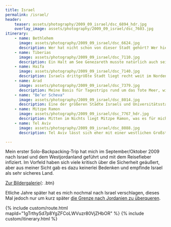 ```yaml
---
title: Israel
permalink: /israel/
header:
    teaser: assets/photography/2009_09_israel/dsc_6894_hdr.jpg
    overlay_image: assets/photography/2009_09_israel/dsc_7603.jpg
itinerary:
    - name: Bethlehem
      image: assets/photography/2009_09_israel/dsc_6624.jpg
      description: Wer hat nicht schon von dieser Stadt gehört? Wer hier her kommt muss jedoch wissen, dass sie sich im Westjordanland befindet und man daher eine Grenze passieren muss. Gerade wenn man von hier aus einige Trips ins benachbarte Jerusalem unternimmt, kostet das etwas Zeit.
    - name: Tiberias
      image: assets/photography/2009_09_israel/dsc_7110.jpg
      description: Ein Halt am See Genezareth musste natürlich auch sein und Tiberias hat sich da als größte und leicht zu erreichende Stadt angeboten. War in jedem Fall sehr ruhig und entspannt.
    - name: Haifa
      image: assets/photography/2009_09_israel/dsc_7140.jpg
      description: Israels drittgrößte Stadt liegt recht weit im Norden und ist in jedem Fall auch einen Ausflug wert, auch weil es der Küste entlang weitere Sehenswürdigkeiten zu entdecken gibt.
    - name: Arad
      image: assets/photography/2009_09_israel/dsc_7379.jpg
      description: Meine Basis für Tagestrips rund um das Tote Meer, wie beispielsweise nach En Gedi und Masada. Grund warum ich dahin bin, war das ich dort jemanden bei CouchSurfing gefunden hatte. Sonst gibt es da eigentlich nicht sehr viel.
    - name: "Be’er Scheva"
      image: assets/photography/2009_09_israel/dsc_8014.jpg
      description: Eine der größeren Städte Israels und Universitätsstadt, weswegen viele junge Leute dort leben. Mich hat es eigentlich nur zur Durchreise dorthin verschlagen und Sehenswürdigkeiten gibt es nicht wirklich.
    - name: Mitzpe Ramon
      image: assets/photography/2009_09_israel/dsc_7767_hdr.jpg
      description: Mitten im Nichts liegt Mitzpe Ramon, was es für mich attraktiv gemacht hat, denn ringsrum ist nur Wüste und direkt an der Stadt ein eindrucksvoller Krater.
    - name: Tel Aviv
      image: assets/photography/2009_09_israel/dsc_8088.jpg
      description: Tel Aviv lässt sich eher mit einer westlichen Großstadt vergleichen als mit einer anderen Stadt im Nahen Osten und eignet sich daher eigentlich auch sehr gut für ein Kurztrip, Sandstrand inklusive.

---
```


Mein erster Solo-Backpacking-Trip hat mich im September/Oktober 2009 nach Israel und dem Westjordanland geführt und mit dem Reisefieber infiziert.
Im Vorfeld haben sich viele kritisch über die Sicherheit geäußert, aber aus meiner Sicht gab es dazu keinerlei Bedenken und empfinde Israel als sehr sicheres Land.

[Zur Bildergalerie](/photography/israel-2009/){: .btn}

Etliche Jahre später hat es mich nochmal nach Israel verschlagen, 
dieses Mal jedoch nur um kurz später [die Grenze nach Jordanien zu überqueren](/guenstig-nach-jordanien/).  

{% include custom/route.html mapId="1gTrthySd7p8YgZFCoLWVuzr80VjZHbOR" %}
{% include custom/itinerary.html %}
